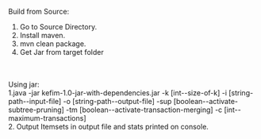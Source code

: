 Build from Source:  <br />
1. Go to Source Directory.  <br />
2. Install maven.  <br />
3. mvn clean package.  <br />
4. Get Jar from target folder  <br />
  <br />
  <br />
Using jar:  <br />
1.java -jar kefim-1.0-jar-with-dependencies.jar -k [int--size-of-k] -i [string-path--input-file] -o [string-path--output-file] -sup [boolean--activate-subtree-pruning] -tm [boolean--activate-transaction-merging] -c [int--maximum-transactions]  <br />
2. Output Itemsets in output file and stats printed on console.  <br />
